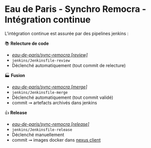 # Eau de Paris - Synchro Remocra - Intégration continue

L'intégration continue est assurée par des pipelines jenkins :

📚 **Relecture de code**
* *[eau-de-paris/sync-remocra [review]](https://jenkins.priv.atolcd.com/blue/organizations/jenkins/eaudeparis--syncremocra--review/activity)*
* `jenkins/Jenkinsfile-review`
* Déclenché automatiquement (tout commit de relecture)

🏭 **Fusion**
* *[eau-de-paris/sync-remocra [merge]](https://jenkins.priv.atolcd.com/blue/organizations/jenkins/eaudeparis--syncremocra--merge/activity)*
* `jenkins/Jenkinsfile-merge`
* Déclenché automatiquement (tout commit validé)
* commit ➞ artefacts archivés dans jenkins

👍 **Release**
* *[eau-de-paris/sync-remocra [release]](https://jenkins.priv.atolcd.com/blue/organizations/jenkins/eaudeparis--syncremocra--release/activity)*
* `jenkins/Jenkinsfile-release`
* Déclenché manuellement
* commit ➞ images docker dans [nexus client](https://nexus3-ovh.priv.atolcd.com/#browse/search=keyword%3Dedp%2Fsyncremocra)
